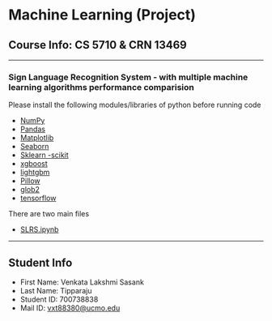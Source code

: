 # **Machine Learning** (Project) 
Course Info: CS 5710 & CRN 13469
---
---
### Sign Language Recognition System - with multiple machine learning algorithms performance comparision

Please install the following modules/libraries of python before running code
- [NumPy](https://numpy.org/install/)
- [Pandas](https://pandas.pydata.org/docs/getting_started/install.html)
- [Matplotlib](https://matplotlib.org/stable/users/installing/index.html)
- [Seaborn](https://pypi.org/project/seaborn/)
- [Sklearn -scikit](https://scikit-learn.org/stable/install.html)
- [xgboost](https://pypi.org/project/xgboost/) 
- [lightgbm](https://pypi.org/project/lightgbm/)  
- [Pillow](https://pypi.org/project/Pillow/) 
- [glob2](https://pypi.org/project/glob2/) 
- [tensorflow](https://www.tensorflow.org/install/pip)



There are two main files
- [SLRS.ipynb](https://github.com/Sasank09/CS5710_13469/tree/main/Sign%20Language%20for%20Alphabets/SLRS.ipynb)

---
## Student Info
- First Name: Venkata Lakshmi Sasank
- Last Name: Tipparaju
- Student ID: 700738838
- Mail ID: vxt88380@ucmo.edu
